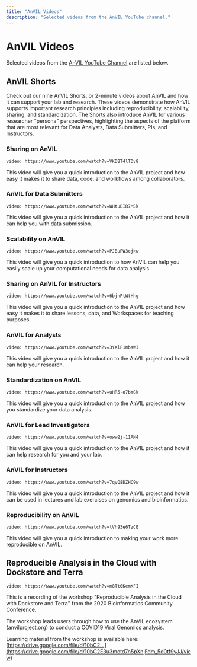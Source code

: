 ```yaml
---
title: "AnVIL Videos"
description: "Selected videos from the AnVIL YouTube channel."
---
```


# AnVIL Videos

Selected videos from the [AnVIL YouTube Channel](https://www.youtube.com/channel/UCBbHCj7kUogAMFyBAzzzfUw) are listed below.

## AnVIL Shorts

Check out our nine AnVIL Shorts, or 2-minute videos about AnVIL and how it can support your lab and research. These videos demonstrate how AnVIL supports important research principles including reproducibility, scalability, sharing, and standardization. The Shorts also introduce AnVIL for various researcher "persona" perspectives, highlighting the aspects of the platform that are most relevant for Data Analysts, Data Submitters, PIs, and Instructors.

### Sharing on AnVIL

`video: https://www.youtube.com/watch?v=VKDBT4lTDv8`

This video will give you a quick introduction to the AnVIL project and how easy it makes it to share data, code, and workflows among collaborators.

### AnVIL for Data Submitters

`video: https://www.youtube.com/watch?v=WHtuBIR7MSk`

This video will give you a quick introduction to the AnVIL project and how it can help you with data submission.

### Scalability on AnVIL

`video: https://www.youtube.com/watch?v=PJBuPW3cjkw`

This video will give you a quick introduction to how AnVIL can help you easily scale up your computational needs for data analysis.

### Sharing on AnVIL for Instructors

`video: https://www.youtube.com/watch?v=6bjnPtWtHhg`

This video will give you a quick introduction to the AnVIL project and how easy it makes it to share lessons, data, and Workspaces for teaching purposes.

### AnVIL for Analysts

`video: https://www.youtube.com/watch?v=3YXlF1mbsWI`

This video will give you a quick introduction to the AnVIL project and how it can help your research.

### Standardization on AnVIL

`video: https://www.youtube.com/watch?v=uHR5-o7bYGk`

This video will give you a quick introduction to the AnVIL project and how you standardize your data analysis.

### AnVIL for Lead Investigators

`video: https://www.youtube.com/watch?v=oww2j-11AN4`

This video will give you a quick introduction to the AnVIL project and how it can help research for you and your lab.

### AnVIL for Instructors

`video: https://www.youtube.com/watch?v=7qvQ8DZHC9w`

This video will give you a quick introduction to the AnVIL project and how it can be used in lectures and lab exercises on genomics and bioinformatics.

### Reproducibility on AnVIL

`video: https://www.youtube.com/watch?v=tVh93e6TzCE`

This video will give you a quick introduction to making your work more reproducible on AnVIL.

## Reproducible Analysis in the Cloud with Dockstore and Terra

`video: https://www.youtube.com/watch?v=m8Tt0KemKFI`

This is a recording of the workshop "Reproducible Analysis in the Cloud with Dockstore and Terra" from the 2020 Bioinformatics Community Conference.

The workshop leads users through how to use the AnVIL ecosystem (anvilproject.org) to conduct a COVID19 Viral Genomics analysis. 

Learning material from the workshop is available here: [https://drive.google.com/file/d/10bC2...](https://drive.google.com/file/d/10bC2E3u3motd7n5pXnjFdm_5d0tf9yJJ/view)
